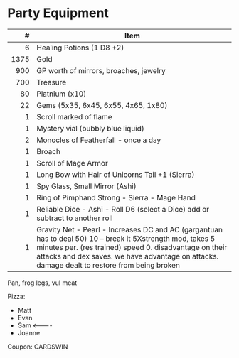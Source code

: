 # Party Equipment

\#  | Item
--: | ---------
6   | Healing Potions (1 D8 +2)
1375| Gold
900 | GP worth of mirrors, broaches, jewelry
700 | Treasure 
80  | Platnium (x10)
22  | Gems (5x35, 6x45, 6x55, 4x65, 1x80)
1   | Scroll marked of flame
1   | Mystery vial (bubbly blue liquid)
2   | Monocles of Featherfall - once a day
1   | Broach   
1   | Scroll of Mage Armor
1   | Long Bow with Hair of Unicorns Tail +1 (Sierra)
1   | Spy Glass, Small Mirror (Ashi)
1   | Ring of Pimphand Strong - Sierra - Mage Hand
1   | Reliable Dice - Ashi - Roll D6 (select a Dice) add or subtract to another roll 
1   | Gravity Net - Pearl - Increases DC and AC (gargantuan has to deal 50) 10 – break it 5Xstrength mod, takes 5 minutes per. (res trained) speed 0.  disadvantage on their attacks and dex saves. we have advantage on attacks. damage dealt to restore from being broken

Pan, frog legs, vul meat

Pizza:
- Matt 
- Evan 
- Sam  <----
- Joanne 

Coupon: CARDSWIN

